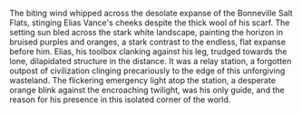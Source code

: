 The biting wind whipped across the desolate expanse of the Bonneville Salt Flats, stinging Elias Vance's cheeks despite the thick wool of his scarf.  The setting sun bled across the stark white landscape, painting the horizon in bruised purples and oranges, a stark contrast to the endless, flat expanse before him.  Elias, his toolbox clanking against his leg, trudged towards the lone, dilapidated structure in the distance. It was a relay station, a forgotten outpost of civilization clinging precariously to the edge of this unforgiving wasteland.  The flickering emergency light atop the station, a desperate orange blink against the encroaching twilight, was his only guide, and the reason for his presence in this isolated corner of the world.

